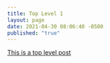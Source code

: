 ```yaml
---
title: Top Level 1
layout: page
date: 2021-04-30 08:06:40 -0500
published: "true"
---
```


<a href="https://timculverhouse.com/" class="u-syndication">

This is a top level post